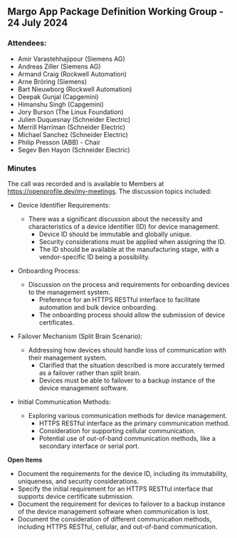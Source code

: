 ## Margo App Package Definition Working Group - 24 July 2024

### Attendees:
* Amir Varastehhajipour (Siemens AG)
* Andreas Ziller (Siemens AG)
* Armand Craig (Rockwell Automation)
* Arne Bröring (Siemens)
* Bart Nieuwborg (Rockwell Automation)
* Deepak Gunjal (Capgemini)
* Himanshu Singh (Capgemini)
* Jory Burson (The Linux Foundation)
* Julien Duquesnay (Schneider Electric)
* Merrill Harriman (Schneider Electric)
* Michael Sanchez (Schneider Electric)
* Philip Presson (ABB) - Chair
* Segev Ben Hayon (Schneider Electric)

### Minutes

The call was recorded and is available to Members at https://openprofile.dev/my-meetings. The discussion topics included: 

* Device Identifier Requirements:
   - There was a significant discussion about the necessity and characteristics of a device identifier (ID) for device management.
     - Device ID should be immutable and globally unique.
     - Security considerations must be applied when assigning the ID.
     - The ID should be available at the manufacturing stage, with a vendor-specific ID being a possibility.
  
* Onboarding Process:
   - Discussion on the process and requirements for onboarding devices to the management system.
     - Preference for an HTTPS RESTful interface to facilitate automation and bulk device onboarding.
     - The onboarding process should allow the submission of device certificates.
   
* Failover Mechanism (Split Brain Scenario):
   - Addressing how devices should handle loss of communication with their management system.
     - Clarified that the situation described is more accurately termed as a failover rather than split brain.
     - Devices must be able to failover to a backup instance of the device management software.
   
* Initial Communication Methods:
   - Exploring various communication methods for device management.
     - HTTPS RESTful interface as the primary communication method.
     - Consideration for supporting cellular communication.
     - Potential use of out-of-band communication methods, like a secondary interface or serial port.

**Open Items**
   - Document the requirements for the device ID, including its immutability, uniqueness, and security considerations.
   - Specify the initial requirement for an HTTPS RESTful interface that supports device certificate submission.
   - Document the requirement for devices to failover to a backup instance of the device management software when communication is lost.
   - Document the consideration of different communication methods, including HTTPS RESTful, cellular, and out-of-band communication.
